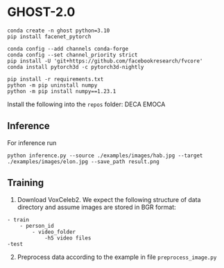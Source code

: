 # GHOST-2.0

```
conda create -n ghost python=3.10
pip install facenet_pytorch

conda config --add channels conda-forge
conda config --set channel_priority strict
pip install -U 'git+https://github.com/facebookresearch/fvcore'
conda install pytorch3d -c pytorch3d-nightly

pip install -r requirements.txt
python -m pip uninstall numpy
python -m pip install numpy==1.23.1
```
Install the following into the ```repos``` folder:
DECA
EMOCA

## Inference
For inference run
```
python inference.py --source ./examples/images/hab.jpg --target ./examples/images/elon.jpg --save_path result.png
```

## Training
1. Download VoxCeleb2. We expect the following structure of data directory and assume images are stored in BGR format:
```
- train
    - person_id
        - video_folder
            -h5 video files
-test
```
2. Preprocess data according to the example in file ```preprocess_image.py```